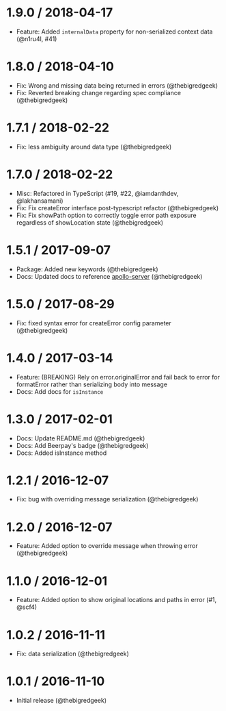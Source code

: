 
1.9.0 / 2018-04-17
==================

  * Feature: Added `internalData` property for non-serialized context data (@n1ru4l, #41)

1.8.0 / 2018-04-10
==================

  * Fix: Wrong and missing data being returned in errors (@thebigredgeek)
  * Fix: Reverted breaking change regarding spec compliance (@thebigredgeek)

1.7.1 / 2018-02-22
==================

  * Fix: less ambiguity around data type (@thebigredgeek)

1.7.0 / 2018-02-22
==================

  * Misc: Refactored in TypeScript (#19, #22, @iamdanthdev, @lakhansamani)
  * Fix: Fix createError interface post-typescript refactor (@thebigredgeek)
  * Fix: Fix showPath option to correctly toggle error path exposure regardless of showLocation state (@thebigredgeek)

1.5.1 / 2017-09-07
==================

  * Package: Added new keywords (@thebigredgeek)
  * Docs: Updated docs to reference [apollo-server](https://dev.apollodata.com/tools/apollo-server/setup.html) (@thebigredgeek) 

1.5.0 / 2017-08-29
==================

  * Fix: fixed syntax error for createError config parameter (@thebigredgeek)

1.4.0 / 2017-03-14
==================
  * Feature: (BREAKING) Rely on error.originalError and fail back to error for formatError rather than serializing body into message
  * Docs: Add docs for `isInstance`

1.3.0 / 2017-02-01
==================
  * Docs: Update README.md (@thebigredgeek)
  * Docs: Add Beerpay's badge (@thebigredgeek)
  * Docs: Added isInstance method

1.2.1 / 2016-12-07
==================
  * Fix: bug with overriding message serialization (@thebigredgeek)

1.2.0 / 2016-12-07
==================
  * Feature: Added option to override message when throwing error (@thebigredgeek)

1.1.0 / 2016-12-01
==================
  * Feature: Added option to show original locations and paths in error (#1, @scf4)

1.0.2 / 2016-11-11
==================
  * Fix: data serialization (@thebigredgeek)

1.0.1 / 2016-11-10
==================
  * Initial release (@thebigredgeek)
